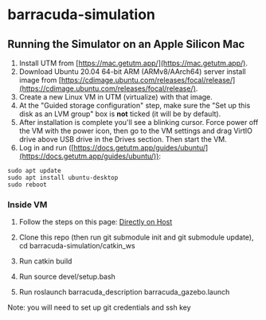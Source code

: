 # barracuda-simulation

## Running the Simulator on an Apple Silicon Mac

1. Install UTM from [https://mac.getutm.app/](https://mac.getutm.app/).
2. Download Ubuntu 20.04 64-bit ARM (ARMv8/AArch64) server install image from [https://cdimage.ubuntu.com/releases/focal/release/](https://cdimage.ubuntu.com/releases/focal/release/).
3. Create a new Linux VM in UTM (virtualize) with that image.
4. At the "Guided storage configuration" step, make sure the "Set up this disk as an LVM group" box is **not** ticked (it will be by default).
5. After installation is complete you'll see a blinking cursor. Force power off the VM with the power icon, then go to the VM settings and drag VirtIO drive above USB drive in the Drives section. Then start the VM. 
6. Log in and run ([https://docs.getutm.app/guides/ubuntu/](https://docs.getutm.app/guides/ubuntu/)): 

```other
sudo apt update
sudo apt install ubuntu-desktop
sudo reboot
```



### Inside VM

1. Follow the steps on this page: [Directly on Host](https://field-robotics-lab.github.io/dave.doc/contents/installation/Install-Directly-on-Host/)

2. Clone this repo (then run git submodule init and git submodule update), cd barracuda-simulation/catkin_ws
3. Run catkin build
4. Run source devel/setup.bash
5. Run roslaunch barracuda_description barracuda_gazebo.launch

Note: you will need to set up git credentials and ssh key
